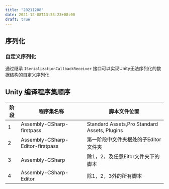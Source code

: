 ```yaml
---
title: "20211208"
date: 2021-12-08T13:53:23+08:00
draft: true
---
```


## 序列化

### 自定义序列化

通过继承 `ISerializationCallbackReceiver` 接口可以实现Unity无法序列化的数据结构的自定义序列化

## Unity 编译程序集顺序

|阶段|程序集名称|脚本文件位置|
|-|-|-|
|1|Assembly-CSharp-firstpass|Standard Assets,Pro Standard Assets, Plugins|
|2|Assembly-CSharp-Editor-firstpass|第一阶段中文件夹根处的子Editor文件夹|
|3|Assembly-CSharp|除1，2，及任意Eitor文件夹下的脚本|
|4|Assembly-CSharp-Editor|除1，2，3外的所有脚本|